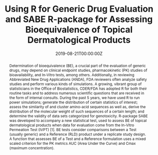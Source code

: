 ---
title: 'Using R for Generic Drug Evaluation and SABE R-package for Assessing Bioequivalence of Topical Dermatological Products'
authors:
- Elena Rantou
date: '2019-08-21T00:00:00Z'

# Schedule page publish date (NOT proceeding's date).
publishDate: '20001-01-01T00:00:00Z'

# proceeding type.
# Legend: 0 = Uncategorized; 1 = Talk, 2 = Keynote, 3 = Workshop
# To add more update publications_types.toml and en.yaml
proceeding_types: ['1']

# proceeding name and optional abbreviated proceeding name.
proceeding: Presented at 2019 Conference
proceeding_short: Presented at 2019 Conference

abstract: Determination of bioequivalence (BE), a crucial part of the evaluation of generic drugs, may depend on clinical endpoint studies, pharmacokinetic (PK) studies of bioavailability, and In-Vitro tests, among others. Additionally, in reviewing Abbreviated New Drug Applications (ANDA), FDA reviewers often analyze safety studies and perform various kinds of simulations. A growing, vibrant group of statisticians in the Office of Biostatistics, CDER/FDA has adopted R for both their routine tasks and to address numerous scientific questions that are received in the form of internal consults. During the past 5 years, we have used R to run power simulations; generate the distribution of certain statistics of interest; assess the similarity of and cluster amino-acid sequences as well as, derive the distribution of the molecular weight of such sequences of a certain length; and determine the validity of data sets categorized for genotoxicity. R-package SABE was developed to accompany a new statistical test, used to assess BE of topical dermatological products when data for evaluation come from the In-Vitro Permeation Test (IVPT) [1]. BE tests consider comparisons between a Test (usually generic) and a Reference (RLD) product under a replicate study design. A function that assesses BE of a Test and a Reference formulation uses a mixed scaled criterion for the PK metrics AUC (Area Under the Curve) and Cmax (maximum concentration).

tags:
- FDA
featured: false

links:
url_slides: ''
url_video: ''

---